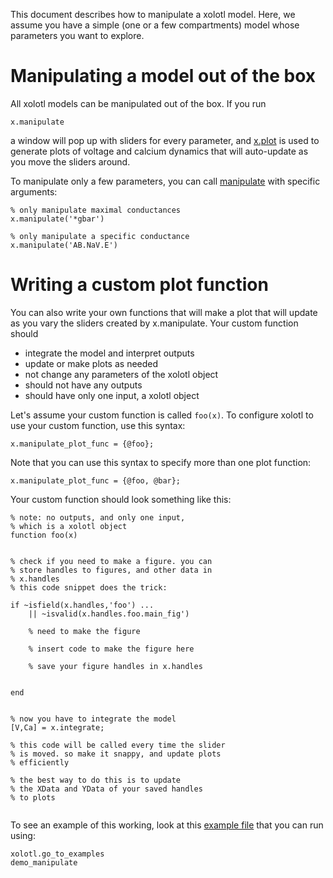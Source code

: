 This document describes how to manipulate a xolotl model. Here, we assume you have a simple (one or a few compartments) model whose parameters you want to explore. 

# Manipulating a model out of the box

All xolotl models can be manipulated out of the box. If you run


```
x.manipulate
```

a window will pop up with sliders for every parameter, and 
[x.plot](https://xolotl.readthedocs.io/en/master/reference/xolotl-methods/#plot)
is used to generate plots of voltage and calcium dynamics that will
auto-update as you move the sliders around.

To manipulate only a few parameters, you can call 
[manipulate](https://xolotl.readthedocs.io/en/master/reference/xolotl-methods/#manipulate) with specific arguments:

```
% only manipulate maximal conductances
x.manipulate('*gbar')

% only manipulate a specific conductance
x.manipulate('AB.NaV.E')

```

# Writing a custom plot function

You can also write your own functions that will make a plot that will update
as you vary the sliders created by x.manipulate. Your custom function should

* integrate the model and interpret outputs
* update or make plots as needed
* not change any parameters of the xolotl object 
* should not have any outputs
* should have only one input, a xolotl object

Let's assume your custom function is called `foo(x)`. 
To configure xolotl to use your custom function, use this syntax:


```
x.manipulate_plot_func = {@foo};
```

Note that you can use this syntax to specify more than one plot function:

```
x.manipulate_plot_func = {@foo, @bar};
```

Your custom function should look something like this:


```
% note: no outputs, and only one input,
% which is a xolotl object
function foo(x)


% check if you need to make a figure. you can
% store handles to figures, and other data in
% x.handles
% this code snippet does the trick: 

if ~isfield(x.handles,'foo') ...
	|| ~isvalid(x.handles.foo.main_fig')

	% need to make the figure

	% insert code to make the figure here

	% save your figure handles in x.handles


end


% now you have to integrate the model
[V,Ca] = x.integrate;

% this code will be called every time the slider
% is moved. so make it snappy, and update plots
% efficiently

% the best way to do this is to update
% the XData and YData of your saved handles
% to plots


```

To see an example of this working, look at this 
[example file](https://github.com/sg-s/xolotl/blob/master/examples/demo_manipulate.m) that you can run using:


```
xolotl.go_to_examples
demo_manipulate

```